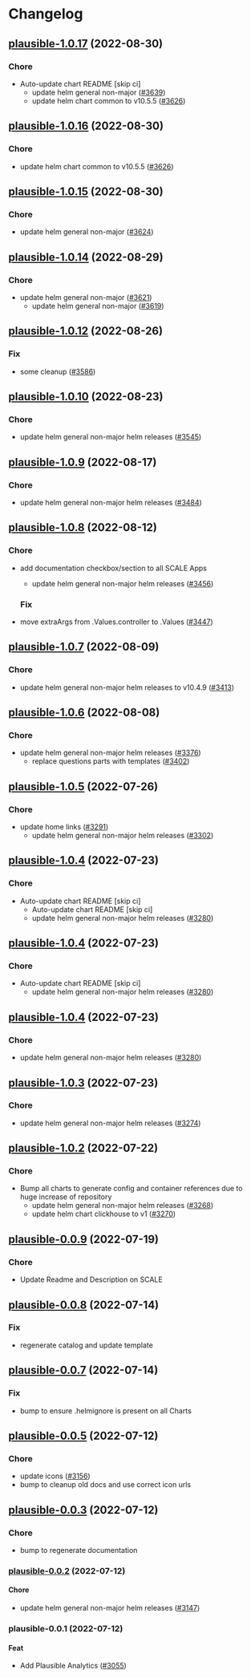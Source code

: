 # Changelog



## [plausible-1.0.17](https://github.com/truecharts/charts/compare/plausible-1.0.15...plausible-1.0.17) (2022-08-30)

### Chore

- Auto-update chart README [skip ci]
  - update helm general non-major ([#3639](https://github.com/truecharts/charts/issues/3639))
  - update helm chart common to v10.5.5 ([#3626](https://github.com/truecharts/charts/issues/3626))




## [plausible-1.0.16](https://github.com/truecharts/charts/compare/plausible-1.0.15...plausible-1.0.16) (2022-08-30)

### Chore

- update helm chart common to v10.5.5 ([#3626](https://github.com/truecharts/charts/issues/3626))




## [plausible-1.0.15](https://github.com/truecharts/charts/compare/plausible-1.0.14...plausible-1.0.15) (2022-08-30)

### Chore

- update helm general non-major ([#3624](https://github.com/truecharts/charts/issues/3624))




## [plausible-1.0.14](https://github.com/truecharts/charts/compare/plausible-1.0.12...plausible-1.0.14) (2022-08-29)

### Chore

- update helm general non-major ([#3621](https://github.com/truecharts/charts/issues/3621))
  - update helm general non-major ([#3619](https://github.com/truecharts/charts/issues/3619))




## [plausible-1.0.12](https://github.com/truecharts/charts/compare/plausible-1.0.10...plausible-1.0.12) (2022-08-26)

### Fix

- some cleanup ([#3586](https://github.com/truecharts/charts/issues/3586))




## [plausible-1.0.10](https://github.com/truecharts/charts/compare/plausible-1.0.9...plausible-1.0.10) (2022-08-23)

### Chore

- update helm general non-major helm releases ([#3545](https://github.com/truecharts/charts/issues/3545))




## [plausible-1.0.9](https://github.com/truecharts/charts/compare/plausible-1.0.8...plausible-1.0.9) (2022-08-17)

### Chore

- update helm general non-major helm releases ([#3484](https://github.com/truecharts/charts/issues/3484))




## [plausible-1.0.8](https://github.com/truecharts/charts/compare/plausible-1.0.7...plausible-1.0.8) (2022-08-12)

### Chore

- add documentation checkbox/section to all SCALE Apps
  - update helm general non-major helm releases ([#3456](https://github.com/truecharts/charts/issues/3456))

  ### Fix

- move extraArgs from .Values.controller to .Values ([#3447](https://github.com/truecharts/charts/issues/3447))




## [plausible-1.0.7](https://github.com/truecharts/charts/compare/plausible-1.0.6...plausible-1.0.7) (2022-08-09)

### Chore

- update helm general non-major helm releases to v10.4.9 ([#3413](https://github.com/truecharts/charts/issues/3413))




## [plausible-1.0.6](https://github.com/truecharts/charts/compare/plausible-1.0.5...plausible-1.0.6) (2022-08-08)

### Chore

- update helm general non-major helm releases ([#3376](https://github.com/truecharts/charts/issues/3376))
  - replace questions parts with templates ([#3402](https://github.com/truecharts/charts/issues/3402))




## [plausible-1.0.5](https://github.com/truecharts/apps/compare/plausible-1.0.4...plausible-1.0.5) (2022-07-26)

### Chore

- update home links ([#3291](https://github.com/truecharts/apps/issues/3291))
  - update helm general non-major helm releases ([#3302](https://github.com/truecharts/apps/issues/3302))




## [plausible-1.0.4](https://github.com/truecharts/apps/compare/plausible-1.0.3...plausible-1.0.4) (2022-07-23)

### Chore

- Auto-update chart README [skip ci]
  - Auto-update chart README [skip ci]
  - update helm general non-major helm releases ([#3280](https://github.com/truecharts/apps/issues/3280))




## [plausible-1.0.4](https://github.com/truecharts/apps/compare/plausible-1.0.3...plausible-1.0.4) (2022-07-23)

### Chore

- Auto-update chart README [skip ci]
  - update helm general non-major helm releases ([#3280](https://github.com/truecharts/apps/issues/3280))




## [plausible-1.0.4](https://github.com/truecharts/apps/compare/plausible-1.0.3...plausible-1.0.4) (2022-07-23)

### Chore

- update helm general non-major helm releases ([#3280](https://github.com/truecharts/apps/issues/3280))




## [plausible-1.0.3](https://github.com/truecharts/apps/compare/plausible-1.0.2...plausible-1.0.3) (2022-07-23)

### Chore

- update helm general non-major helm releases ([#3274](https://github.com/truecharts/apps/issues/3274))




## [plausible-1.0.2](https://github.com/truecharts/apps/compare/plausible-0.0.9...plausible-1.0.2) (2022-07-22)

### Chore

- Bump all charts to generate config and container references due to huge increase of repository
  - update helm general non-major helm releases ([#3268](https://github.com/truecharts/apps/issues/3268))
  - update helm chart clickhouse to v1 ([#3270](https://github.com/truecharts/apps/issues/3270))



## [plausible-0.0.9](https://github.com/truecharts/apps/compare/plausible-0.0.8...plausible-0.0.9) (2022-07-19)

### Chore

- Update Readme and Description on SCALE



## [plausible-0.0.8](https://github.com/truecharts/apps/compare/plausible-0.0.7...plausible-0.0.8) (2022-07-14)

### Fix

- regenerate catalog and update template



## [plausible-0.0.7](https://github.com/truecharts/apps/compare/plausible-0.0.5...plausible-0.0.7) (2022-07-14)

### Fix

- bump to ensure .helmignore is present on all Charts



## [plausible-0.0.5](https://github.com/truecharts/apps/compare/plausible-0.0.3...plausible-0.0.5) (2022-07-12)

### Chore

- update icons ([#3156](https://github.com/truecharts/apps/issues/3156))
- bump to cleanup old docs and use correct icon urls



## [plausible-0.0.3](https://github.com/truecharts/apps/compare/plausible-0.0.2...plausible-0.0.3) (2022-07-12)

### Chore

- bump to regenerate documentation



<a name="plausible-0.0.2"></a>
### [plausible-0.0.2](https://github.com/truecharts/apps/compare/plausible-0.0.1...plausible-0.0.2) (2022-07-12)

#### Chore

* update helm general non-major helm releases ([#3147](https://github.com/truecharts/apps/issues/3147))



<a name="plausible-0.0.1"></a>
### plausible-0.0.1 (2022-07-12)

#### Feat

* Add Plausible Analytics ([#3055](https://github.com/truecharts/apps/issues/3055))
